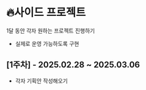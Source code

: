 # 🔥사이드 프로젝트

1달 동안 각자 원하는 프로젝트 진행하기
- 실제로 운영 가능하도록 구현


## [1주차] - 2025.02.28 ~ 2025.03.06
- 각자 기획안 작성해오기


     
